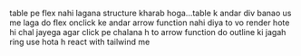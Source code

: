table pe flex nahi lagana structure kharab hoga...table k andar div banao us me laga do flex
onclick ke andar arrow function nahi diya to vo render hote hi chal jayega agar click pe chalana h to arrow function do
outline ki jagah ring use hota h react with tailwind me


